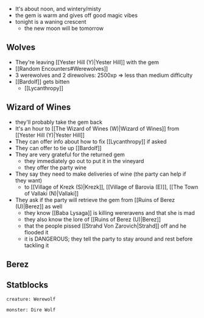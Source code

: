 - It's about noon, and wintery/misty
- the gem is warm and gives off good magic vibes
- tonight is a waning crescent
	- the new moon will be tomorrow

## Wolves
- They're leaving [[Yester Hill (Y)|Yester Hill]] with the gem
- [[Random Encounters#Werewolves]]
- 3 werewolves and 2 direwolves: 2500xp => less than medium difficulty
- [[Bardolf]] gets bitten
	- [[Lycanthropy]]

## Wizard of Wines
- they'll probably take the gem back
- It's an hour to [[The Wizard of Wines (W)|Wizard of Wines]] from [[Yester Hill (Y)|Yester Hill]]
- They can offer info about how to fix [[Lycanthropy]] if asked
- They can offer to tie up [[Bardolf]]
- They are very grateful for the returned gem
	- they immediately go out to put it in the vineyard
	- they offer the party wine
- They say they need to make deliveries of wine (the party can help if they want)
	- to [[Village of Krezk (S)|Krezk]], [[Village of Barovia (E)]], [[The Town of Vallaki (N)|Vallaki]]
- They ask if the party will retrieve the gem from [[Ruins of Berez (U)|Berez]] as well
	- they know [[Baba Lysaga]] is killing wereravens and that she is mad
	- they also know the lore of [[Ruins of Berez (U)|Berez]]
	- that the people pissed [[Strahd Von Zarovich|Strahd]] off and he flooded it
	- it is DANGEROUS; they tell the party to stay around and rest before tackling it

## Berez

## Statblocks
 
```statblock
creature: Werewolf
```

```statblock
monster: Dire Wolf
```